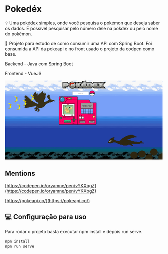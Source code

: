 # Pokedéx

💡 Uma pokédex simples, onde você pesquisa o pokémon que deseja saber os dados. É possível pesquisar pelo número dele na pokdex ou pelo nome do pokémon.

📜 Projeto para estudo de como consumir uma API com Spring Boot. Foi consumida a API da pokeapi e no front usado o projeto da codpen como base. 

Backend - Java com Spring Boot

Frontend - VueJS

<p align="center">
    <img src="print.png" alt="Imagem"/>
</p>

## Mentions

[https://codepen.io/oryamne/pen/vYKXbgZ](https://codepen.io/oryamne/pen/vYKXbgZ)

[https://pokeapi.co/](https://pokeapi.co/)

## 💻 Configuração para uso

Para rodar o projeto basta executar npm install e depois run serve.

```
npm install
npm run serve
```
